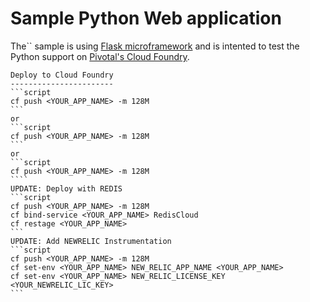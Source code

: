Sample Python Web application
=============================

The`` sample is using [Flask microframework](http://flask.pocoo.org/) and is intented to test the Python support on [Pivotal's Cloud Foundry](https://run.pivotal.io/).
`````
Deploy to Cloud Foundry
-----------------------
```script
cf push <YOUR_APP_NAME> -m 128M
```
or
```script
cf push <YOUR_APP_NAME> -m 128M
```
or
```script
cf push <YOUR_APP_NAME> -m 128M
````
UPDATE: Deploy with REDIS
```script
cf push <YOUR_APP_NAME> -m 128M
cf bind-service <YOUR_APP_NAME> RedisCloud
cf restage <YOUR_APP_NAME>
```
UPDATE: Add NEWRELIC Instrumentation
```script
cf push <YOUR_APP_NAME> -m 128M
cf set-env <YOUR_APP_NAME> NEW_RELIC_APP_NAME <YOUR_APP_NAME>
cf set-env <YOUR_APP_NAME> NEW_RELIC_LICENSE_KEY <YOUR_NEWRELIC_LIC_KEY> 
```
